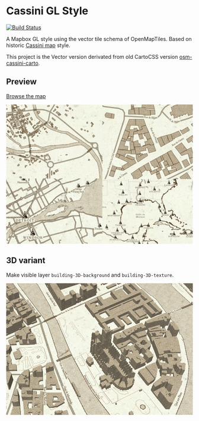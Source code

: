 # Cassini GL Style

[![Build Status](https://travis-ci.org/makinacorpus/cassini-gl-style.svg?branch=master)](https://travis-ci.org/makinacorpus/cassini-gl-style)

A Mapbox GL style using the vector tile schema of OpenMapTiles.
Based on historic [Cassini map](https://en.wikipedia.org/wiki/Cassini_map) style.

This project is the Vector version derivated from old CartoCSS version [osm-cassini-carto](https://github.com/makinacorpus/osm-cassini-carto).

## Preview

[Browse the map](https://makinacorpus.github.io/cassini-gl-style/#11.11/43.6019/1.4356)

![Overview](overview.jpeg)

## 3D variant

Make visible layer `building-3D-background` and `building-3D-texture`.

![Overview 3D](overview-3d.jpeg)

